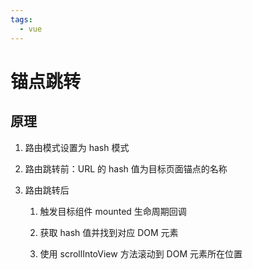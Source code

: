 ```yaml
---
tags:
  - vue
---
```

# 锚点跳转

## 原理

1. 路由模式设置为 hash 模式

2. 路由跳转前：URL 的 hash 值为目标页面锚点的名称

3. 路由跳转后

   1. 触发目标组件 mounted 生命周期回调

   2. 获取 hash 值并找到对应 DOM 元素

   3. 使用 scrollIntoView 方法滚动到 DOM 元素所在位置